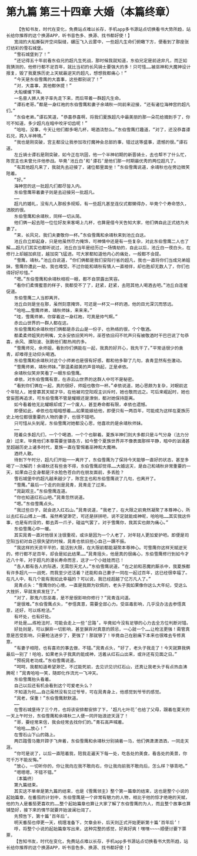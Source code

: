 # 第九篇 第三十四章 大婚（本篇终章）
        【告知书友，时代在变化，免费站点难以长存，手机app多书源站点切换看书大势所趋，站长给你推荐的这个换源APP，听书音色多、换源、找书都好使！】
       宽阔的大船撕裂开空间裂缝，碾压飞入云雾中，一些超凡生命们俯瞰下方，便看到了那座张灯结彩的雪石城堡。
       “雪石城堡到了！”
       “还记得五十年前看东伯兄的超凡生死战，那时候我就知道，东伯兄定是前途非凡，而正如我猜测的，他修行都不足百年，就比当初的长风骑士要强大的多！只可惜……被巫神和大魔神设计报复，毁了我夏族历史上天赋最逆天的超凡，想想我都痛心！”
       “今天是东伯雪鹰的大喜事，这些都别说了！”
       “对，大喜事，其他都休提！”
       大船缓缓下降。
       一名兽人狮人男子率先走下来，而后带着一群超凡生命。
       “谭石老哥。”都是一身红袍的东伯雪鹰和妻子余靖秋一同前来迎接，“还有诸位海神宫的超凡们。”
       “东伯老弟。”谭石笑道，“恭喜恭喜啊，将我们夏族超凡中最美丽的那一朵花给摘到手了，你可不知道，多少超凡在暗中咬牙切齿呢！”
       “哈哈，没事，今天让他们都多喝几杯，喝酒浇愁么。”东伯雪鹰打趣道，“对了，还没恭喜谭石兄，跨入半神境。”
       “我也是刚突破，宫主都没让我参加攻打魔神会总部的事，错过这等盛事，遗憾的很。”谭石道。
       左丘骑士谭石是刚突破，如今正在巩固，他一个半神初期的新晋骑士，去也帮不了什么忙，陈宫主也未曾允许他参战。毕竟‘池丘白’和‘谭石’是他们那一时期最优秀的两位超凡了。
       “有其他超凡来了，我就先去迎接了，诸位都里面坐！”东伯雪鹰说道，余靖秋也在旁边微笑陪着。
       “好。”
       海神宫的这一批超凡们都尽皆入内。
       东伯雪鹰带着妻子则是去迎接另一批超凡。
       ……
       超凡的婚礼，没有凡人那般多规矩，有一些超凡甚至连仪式都懒得办，毕竟个个寿命悠久，洒脱的很。
       东伯雪鹰和余靖秋，同样一切从简。
       他们俩一起去陪一位位好友来客喝上几杯，也算是借今天告知大家，他们俩自此正式结为夫妻了。
       “来，长风兄，我们夫妻敬你一杯。”东伯雪鹰和余靖秋来到池丘白这。
       池丘白立即起身，只是他虽然尽力掩饰，可神情中还是有一些复杂，对此东伯雪鹰二人也了解……超凡们其实也都听说过，池丘白当年是经历过一场情劫的，自此以后，池丘白一夜白头，在修行上却越加疯狂，越加突飞猛进。可大家都知道他内心的痛处，一般都不会提。
       “雪鹰，靖秋。”池丘白说道，“你们俩都是我们安阳行省的超凡，我也一直将你们当成兄弟姐妹，雪鹰你遭此一劫，我也难受。不过你能和靖秋有情人一直相伴，却也胜却无数人了，你们也得好好珍惜。”
       “嗯。”东伯雪鹰和余靖秋相视一眼，都不自禁露出笑容。
       “看你们柔情蜜意的样子，我都受不了了，赶紧，赶紧，去陪其他人喝酒去吧。”池丘白连催促道。
       东伯雪鹰二人当即离开。
       池丘白则是坐在那，虽然刻意掩饰，可还是一杯又一杯的酒，他的目光深沉而悠远。
       “哈哈……雪鹰师弟，靖秋师妹，来来来。”
       “哇，雪鹰师弟，你穿着这一身红袍，可真是帅气啊。”
       赤云山世界的一群人都在这。
       东伯雪鹰和余靖秋他们俩都是赤云山是一份子，也熟络的很，个个敬酒。
       都柔柔师姐笑的咧嘴，文永安依旧笑吟吟，巫苍依旧闷不吭声只有被敬酒时干巴巴说了句恭喜，余风、濮阳波、张鹏他们都热闹的多。
       “雪鹰师兄，余师姐，看到你们俩能在一起，我真的好开心，我先干了。”平常话很少的袁青，却难得主动仰头喝酒。
       东伯雪鹰和余靖秋对这个小师弟也是很有好感，都和他多聊了几句，袁青显然有些激动。
       “雪鹰师弟，靖秋师妹。”那温柔甜美的声音响起，正是卓依。
       余靖秋似笑非笑看了一眼东伯雪鹰。
       卓依，对东伯雪鹰有意，在赤云山世界的这群人中可不是秘密。
       “看到你们俩在一起，真的很好，师姐也敬你一杯。”卓依说道，她心思颇为复杂，对眼前这个年轻人，她曾慕其天赋才华，在他被司空阳观主训斥时，她也敬而远之。可后来崛起时，她也曾妄图再追求，可东伯雪鹰不管是耀眼还是潦倒，都对她保持距离。
       如今看着他无比耀眼却成了一个废人，甚至寿命都有限，卓依也遗憾。
       即便如此，卓依也在暗暗想着……如果能嫁给他，即便只有一两百年，可能成为这样在夏族历史上地位都很重要的人物的妻子，也很不错吧。
       只可惜从头到尾，东伯雪鹰对她都没心思，他喜欢的是余靖秋师妹。
       ……
       陪着众多超凡们，一个个喝酒，一个个也聊着。夏族半神们则大多都只是斗气分身（法力分身）过来，毕竟他们本尊需要坐镇各方，如今整个夏族世界并不像表面那样平静，暗中的汹涌甚至超越历史上诸多时代，夏族一直在警惕着巫神和大魔神。
       酒终人散。
       待到下午时分，超凡们开始一一离开了，东伯雪鹰为了保持今天能够一直好的状态，甚至多喝了一次解药！余靖秋还有些舍不得，东伯雪鹰却觉得……大婚这天，是自己和靖秋非常重要的一天，如果自己全身都是汗水脸色苍白的在朋友面前，多丢脸？
       雪石城堡中的超凡越来越少了，陈宫主也和东伯雪鹰说了几句，也离开了。
       “雪鹰。”最后一个走的则是晁青，晁青走了过来。
       “晁副观主。”东伯雪鹰连道。
       “你也知道红石山吧。”晁青忽然说道。
       “嗯。”东伯雪鹰点头。
       “我过些日子，就会进入红石山。”晁青说道，“我老了，在大限之前竟然凝聚了本尊神心，所以去红石山搏上一搏。虽然希望渺茫，可还是拼拼吧，说不定就能成神呢，哈哈哈……其实我这件事，也是有的没的，都去弄一爪子，碰运气罢了。对于雪鹰你，我其实也颇为痛心。”
       东伯雪鹰心中一暖。
       其实晁青一直对他很关注很重视，或许是因为一个人老了，对年轻人更加爱护吧。即便是司空阳当初对自己很失望的时候，晁青也依旧担心自己一蹶不振。
       “我这样的天资平平的，能活到大限，在大限前都能凝聚本尊神心。可雪鹰你这样天赋逆天的，修行都不足百年，却会是如此结果……”晁青摇头，他是真的很痛心，东伯雪鹰修行到如今才近八十年，对于超凡的漫长寿命而言，这才一个小娃娃而已！
       “各人都有各人的际遇，无需怨天尤人。”东伯雪鹰说道，“在之前和恶魔的厮杀中，我夏族都有许多超凡一一战死，而我至少还活着？还能和自己妻子一同在一起过百年，这已经很幸福了。在凡人中，有几个能有我如此幸福的？可以说，我已经超越了亿万凡人了。”
       晁青点头：“雪鹰你的心境，一直是我颇为钦佩的，老头子我如果像你这么大年纪，受这么大挫折，早就发疯发狂了。”
       “对了，那鬼六怨巫毒，是不是很影响你修行？”晁青连问道。
       “是很难。”东伯雪鹰点头，“参悟真意，需要全部心力。受巫毒影响，几乎没办法去参悟真意，还好，可以练枪法。”
       有坏处，也有好处。
       坏处是……练枪法时，可能会走上一些‘岔路’。毕竟如今没有足够的心力去全方位判断对错。
       好处则是，可以摒弃一切影响，甚至摒弃对真意的顾忌，一心就一个……让枪法更强！甭管真意是否受影响，只要枪法进步了，更强了！那就够了！毕竟自己在剧痛下本来也很难去专修真意。
       “有妻子相陪，也有喜欢的事去做，不错。”晁青点头，“好了，老头子我走了！今天就算我俩最后一别了！哈哈，如果老头子我真的能成神，活着从红石山出来，或许还有见面之日。”
       “预祝晁老功成。”东伯雪鹰说道。
       “呵呵，我都知道希望渺茫，不过能死前，去见识见识红石山，还真让我老头子有点热血沸腾呢！”晁青哈哈一笑，随即化作流光一飞冲天。
       东伯雪鹰抬头看着。
       自己以后还有机会看到这个可爱老头么？
       不知道为何……自己虽然没有见过爷爷，可在晁青身上，他感觉到爷爷的感觉。
       “晁老，保重！”东伯雪鹰默默道。
       ……
       在雪石城堡待了三个月，也将该安排都安排了下，‘超凡七叶花’也给了父母，跟着在夏天的一天上午时分，东伯雪鹰和余靖秋二人便一同开始浪迹天涯了！
       “哥，要经常来信，我会经常去找你们的。”青石高声喊着。
       “哈哈……放心！”
       在雪石山下山的路上。
       两匹踏雪马撒开蹄子飞奔着，东伯雪鹰和余靖秋分别骑着一马，他们俩潇潇洒洒，一同走天涯。
       “你可是说了，以后一直陪着我，陪我走遍天下每一处，吃各处的美食，看各处的美景，你可千万不能反悔。”
       “放心，一切听你的，你让我向左我不敢向右，你让我向前我不敢向后，怎么样？够乖吧。”
       “嗯嗯嗯，不错不错。”
       （本篇终）
       第九篇结束。
       其实这不单单是第九篇的结束，也是《雪鹰领主》整个第一篇章的结束，这也是整个小说的起始篇章，在番茄的计划中，东伯雪鹰是一个非常有魅力的人物，相比于他的惊才绝艳的天赋，他的为人是番茄更喜欢的……整个起始篇章也算让大家了解了东伯雪鹰的为人，而且整个故事也算铺垫好，接下来的情节就要开始波澜壮阔了。
       先预告下，第十篇‘百年后’。
       明天番茄也停更一天，梳理准备下，欠章会补，后天则正式开始更新第十篇‘百年后’！
       呼，将整个小说的起始篇章写出来，这种完整的感觉，好爽好爽！嘿嘿~~~~顺便讨要下票票，
       【告知书友，时代在变化，免费站点难以长存，手机app多书源站点切换看书大势所趋，站长给你推荐的这个换源APP，听书音色多、换源、找书都好使！】